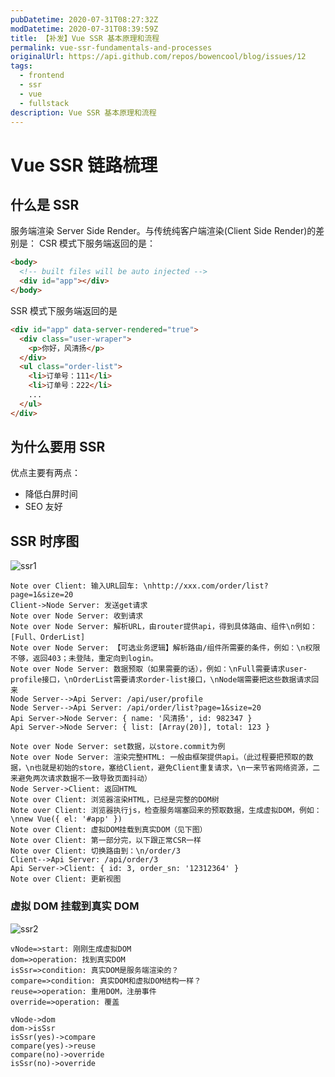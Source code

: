 ```yaml
---
pubDatetime: 2020-07-31T08:27:32Z
modDatetime: 2020-07-31T08:39:59Z
title: 【补发】Vue SSR 基本原理和流程
permalink: vue-ssr-fundamentals-and-processes
originalUrl: https://api.github.com/repos/bowencool/blog/issues/12
tags:
  - frontend
  - ssr
  - vue
  - fullstack
description: Vue SSR 基本原理和流程
---
```


# Vue SSR 链路梳理

## 什么是 SSR

服务端渲染 Server Side Render。与传统纯客户端渲染(Client Side Render)的差别是：
CSR 模式下服务端返回的是：

```html
<body>
  <!-- built files will be auto injected -->
  <div id="app"></div>
</body>
```

SSR 模式下服务端返回的是

```html
<div id="app" data-server-rendered="true">
  <div class="user-wraper">
    <p>你好，风清扬</p>
  </div>
  <ul class="order-list">
    <li>订单号：111</li>
    <li>订单号：222</li>
    ...
  </ul>
</div>
```

## 为什么要用 SSR

优点主要有两点：

- 降低白屏时间
- SEO 友好

## SSR 时序图

![ssr1](https://user-images.githubusercontent.com/20217146/89017104-6002e880-d34c-11ea-952a-cd05502a5b37.jpeg)

```sequence
Note over Client: 输入URL回车: \nhttp://xxx.com/order/list?page=1&size=20
Client->Node Server: 发送get请求
Note over Node Server: 收到请求
Note over Node Server: 解析URL，由router提供api，得到具体路由、组件\n例如：[Full、OrderList]
Note over Node Server: 【可选业务逻辑】解析路由/组件所需要的条件，例如：\n权限不够，返回403；未登陆，重定向到login。
Note over Node Server: 数据预取（如果需要的话），例如：\nFull需要请求user-profile接口，\nOrderList需要请求order-list接口，\nNode端需要把这些数据请求回来
Node Server-->Api Server: /api/user/profile
Node Server-->Api Server: /api/order/list?page=1&size=20
Api Server->Node Server: { name: '风清扬', id: 982347 }
Api Server->Node Server: { list: [Array(20)], total: 123 }

Note over Node Server: set数据，以store.commit为例
Note over Node Server: 渲染完整HTML: 一般由框架提供api。（此过程要把预取的数据，\n也就是初始的store，塞给Client，避免Client重复请求，\n一来节省网络资源，二来避免两次请求数据不一致导致页面抖动）
Node Server->Client: 返回HTML
Note over Client: 浏览器渲染HTML，已经是完整的DOM树
Note over Client: 浏览器执行js，检查服务端塞回来的预取数据，生成虚拟DOM，例如：\nnew Vue({ el: '#app' })
Note over Client: 虚拟DOM挂载到真实DOM（见下图）
Note over Client: 第一部分完，以下跟正常CSR一样
Note over Client: 切换路由到：\n/order/3
Client-->Api Server: /api/order/3
Api Server->Client: { id: 3, order_sn: '12312364' }
Note over Client: 更新视图
```

### 虚拟 DOM 挂载到真实 DOM

![ssr2](https://user-images.githubusercontent.com/20217146/89017153-6e510480-d34c-11ea-9f06-e12dbafad1e4.jpeg)

```flow
vNode=>start: 刚刚生成虚拟DOM
dom=>operation: 找到真实DOM
isSsr=>condition: 真实DOM是服务端渲染的？
compare=>condition: 真实DOM和虚拟DOM结构一样？
reuse=>operation: 重用DOM，注册事件
override=>operation: 覆盖

vNode->dom
dom->isSsr
isSsr(yes)->compare
compare(yes)->reuse
compare(no)->override
isSsr(no)->override
```
